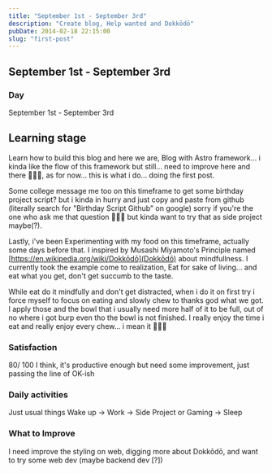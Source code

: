 ```yaml
---
title: "September 1st - September 3rd"
description: "Create blog, Help wanted and Dokkōdō"
pubDate: 2014-02-18 22:15:00
slug: "first-post"
---
```


## September 1st - September 3rd

### Day

September 1st - September 3rd

## Learning stage

Learn how to build this blog and here we are, Blog with Astro framework... i kinda like the flow of this framework but still... need to improve here and there 🤪🤪🤪, as for now... this is what i do... doing the first post.

Some college message me too on this timeframe to get some birthday project script? but i kinda in hurry and just copy and paste from github (literally search for "Birthday Script Github" on google) sorry if you're the one who ask me that question 🤣🤣🤣 but kinda want to try that as side project maybe(?).

Lastly, i've been Experimenting with my food on this timeframe, actually some days before that. I inspired by Musashi Miyamoto's Principle named [https://en.wikipedia.org/wiki/Dokkōdō](Dokkōdō) about mindfullness. I currently took the example come to realization, Eat for sake of living... and eat what you get, don't get succumb to the taste.

While eat do it mindfully and don't get distracted, when i do it on first try i force myself to focus on eating and slowly chew to thanks god what we got. I apply those and the bowl that i usually need more half of it to be full, out of no where i got burp even tho the bowl is not finished. I really enjoy the time i eat and really enjoy every chew... i mean it 😤😤😤

### Satisfaction

80/ 100 I think, it's productive enough but need some improvement, just passing the line of OK-ish

### Daily activities

Just usual things
Wake up -> Work -> Side Project or Gaming -> Sleep

### What to Improve

I need improve the styling on web, digging more about Dokkōdō, and want to try some web dev (maybe backend dev [?])